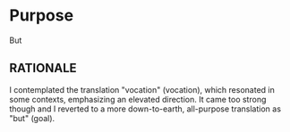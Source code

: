 # Purpose #

But

## RATIONALE ##

I contemplated the translation "vocation" (vocation), which resonated in some
contexts, emphasizing an elevated direction. It came too strong though and
I reverted to a more down-to-earth, all-purpose translation as "but" (goal).
